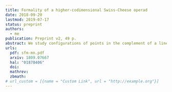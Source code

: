 ```yaml
---
title: Formality of a higher-codimensional Swiss-Cheese operad
date: 2018-09-20
lastmod: 2019-07-17
status: preprint
authors:
  - me
publication: Preprint v2, 49 p.
abstract: We study configurations of points in the complement of a linear subspace inside a Euclidean space, $\\mathbb{R}^{n} \\setminus \\mathbb{R}^{m}$ with $n - m \\ge 2$. We define a higher-codimensional Swiss-Cheese operad $\\mathsf{VSC}\_{mn}$ associated to such configurations, a variant of the classical Swiss-Cheese operad. The operad $\\mathsf{VSC}\_{mn}$ is weakly equivalent to the operad of locally constant factorization algebras on the stratified space $\\{\\mathbb{R}^{m} \\subset \\mathbb{R}^{n}\\}$. We prove that this operad is formal over $\\mathbb{R}$.
urls:
  pdf: sfm-mn.pdf
  arxiv: 1809.07667
  hal: "01878406"
  doi:
  mathrev:
  zbmath:
# url_custom = [{name = "Custom Link", url = "http://example.org"}]
---
```

